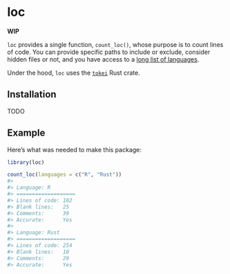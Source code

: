 
<!-- README.md is generated from README.Rmd. Please edit that file -->

# loc

<!-- badges: start -->
<!-- badges: end -->

**WIP**

`loc` provides a single function, `count_loc()`, whose purpose is to
count lines of code. You can provide specific paths to include or
exclude, consider hidden files or not, and you have access to a [long
list of
languages](https://github.com/XAMPPRocky/tokei?tab=readme-ov-file#supported-languages).

Under the hood, `loc` uses the
[`tokei`](https://github.com/XAMPPRocky/tokei) Rust crate.

## Installation

TODO

## Example

Here’s what was needed to make this package:

``` r
library(loc)

count_loc(languages = c("R", "Rust"))
#> 
#> Language: R 
#> ===================
#> Lines of code: 102 
#> Blank lines:   25 
#> Comments:      39 
#> Accurate:      Yes
#> 
#> Language: Rust 
#> ===================
#> Lines of code: 254 
#> Blank lines:   10 
#> Comments:      29 
#> Accurate:      Yes
```
